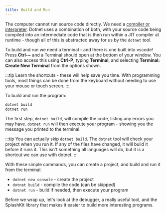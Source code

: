 ```yaml
---
title: Build and Run
---
```


The computer cannot run source code directly. We need a [compiler or interpreter](../../1-digital-realities/1-concepts/6-source-code.md#compilers-and-interpreters). Dotnet uses a combination of both, with your source code being compiled into an intermediate code that is then run within a JIT compiler at runtime - though all of this is abstracted away for us by the `dotnet` tool.

To build and run we need a terminal - and there is one built into vscode! Press **Ctrl-~** and a Terminal should open at the bottom of your window. You can also access this using **Ctrl-P**, typing **Terminal**, and selecting **Terminal: Create New Terminal** from the options shown.

:::tip
Learn the shortcuts - these will help save you time. With programming tools, most things can be done from the keyboard without needing to use your mouse or touch screen.
:::

To build and run the program:

```sh
dotnet build
dotnet run
```

The first step, `dotnet build`, will compile the code, listing any errors you may have. `dotnet run` will then execute your program - showing you the message you printed to the terminal.

:::tip
You can actually skip `dotnet build`. The `dotnet` tool will check your project when you run it. If any of the files have changed, it will build it before it runs it. This isn't something all languages will do, but it is a shortcut we can use with dotnet.
:::

With these simple commands, you can create a project, and build and run it from the terminal.

- `dotnet new console` - create the project
- `dotnet build` - compile the code (can be skipped)
- `dotnet run` - build if needed, then execute your program

Before we wrap up, let's look at the debugger, a really useful tool, and the SplashKit library that makes it easier to build more interesting programs.
